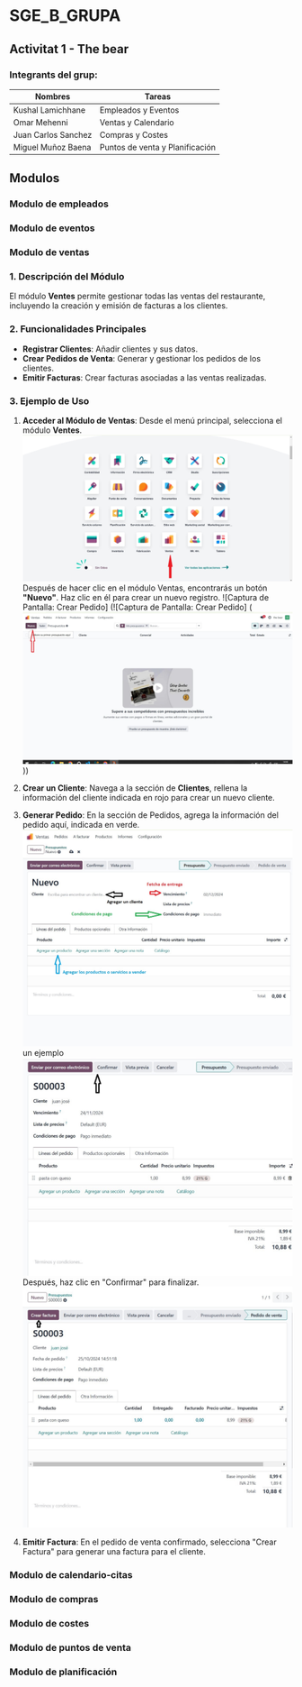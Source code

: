 # SGE_B_GRUPA
## Activitat 1 - The bear

### Integrants del grup:

**Nombres**|**Tareas**
---|---
Kushal Lamichhane | Empleados y Eventos
Omar Mehenni | Ventas y Calendario
Juan Carlos Sanchez | Compras y Costes
Miguel Muñoz Baena | Puntos de venta y Planificación

## Modulos

### Modulo de empleados

### Modulo de eventos

### Modulo de ventas

### 1. Descripción del Módulo
El módulo **Ventes** permite gestionar todas las ventas del restaurante, incluyendo la creación y emisión de facturas a los clientes.
 
### 2. Funcionalidades Principales
- **Registrar Clientes**: Añadir clientes y sus datos.
- **Crear Pedidos de Venta**: Generar y gestionar los pedidos de los clientes.
- **Emitir Facturas**: Crear facturas asociadas a las ventas realizadas.

### 3. Ejemplo de Uso

1. **Acceder al Módulo de Ventas**: Desde el menú principal, selecciona el módulo **Ventes**.
![modulo ventas](<1- ventas.jpg>)
Después de hacer clic en el módulo Ventas, encontrarás un botón **"Nuevo"**. Haz clic en él para crear un nuevo registro.
![Captura de Pantalla: Crear Pedido]
(![Captura de Pantalla: Crear Pedido]
(![button nuevo](<2- pagina principale de ventas.jpg>)))
2. **Crear un Cliente**: Navega a la sección de **Clientes**, rellena la información del cliente indicada en rojo para crear un nuevo cliente. 
3. **Generar Pedido**: En la sección de Pedidos, agrega la información del pedido aquí, indicada en verde.
![Cliente y pedido](<3 -pagina de crear el cliente y el pedido.jpg>)
 un ejemplo 
![Ejemplo](<4- crear el cliente y el pedido.jpg>)
Después, haz clic en "Confirmar" para finalizar.
![Crear factura](<5-pedido confirmado.jpg>)

4. **Emitir Factura**: En el pedido de venta confirmado, selecciona "Crear Factura" para generar una factura para el cliente.



### Modulo de calendario-citas

### Modulo de compras

### Modulo de costes

### Modulo de puntos de venta

### Modulo de planificación

